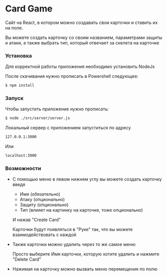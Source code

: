 # Card Game
Сайт на React, в котором можно создавать свои карточки и ставить их на поле.

Вы можете создать карточку со своим названием, параметрами защиты и атаки, а также выбрать тип, который отвечает за скелета на карточке

### Установка
Для корректной работы приложения необходимо устaновить NodeJs

После скачивания нужно прописать в Powershell следующее:

```sh
$ npm install
```

### Запуск

Чтобы запустить приложение нужно прописать:

```sh
$ node ./src/server/server.js
```

Локальный сервер с приложением запуститься по адресу

```sh
127.0.0.1:3000 
```

Или

```sh
localhost:3000
```

### Возможности

  - С помощью меню в левом нижнем углу вы можете создать карточку введя
    - Имя (обязательно)
    - Атаку (опционально)
    - Защиту (опционально)
    - Тип (влияет на картинку на карточке, тоже опционально)
    
    И нажав "Create Card"
  
    Карточки будут появляться в "Руке" так, что вы можете взаимодействовать с каждой
  - Также карточки можно удалить через то же самое меню
  
    Просто выберите Имя карточки, которую хотите удалить и нажмите "Delete Card"
   
  - Нажимая на карточку можно вызвать меню перемещения по полю
